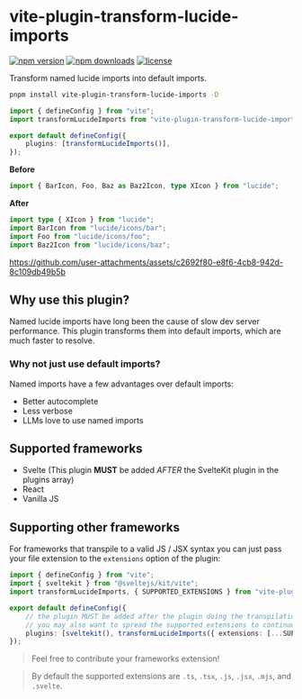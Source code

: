 # vite-plugin-transform-lucide-imports

[![npm version](https://flat.badgen.net/npm/v/vite-plugin-transform-lucide-imports?color=pink)](https://npmjs.com/package/vite-plugin-transform-lucide-imports)
[![npm downloads](https://flat.badgen.net/npm/dm/vite-plugin-transform-lucide-imports?color=pink)](https://npmjs.com/package/vite-plugin-transform-lucide-imports)
[![license](https://flat.badgen.net/github/license/ieedan/vite-plugin-transform-lucide-imports?color=pink)](https://github.com/ieedan/vite-plugin-transform-lucide-imports/blob/main/LICENSE)

Transform named lucide imports into default imports.

```sh
pnpm install vite-plugin-transform-lucide-imports -D
```

```ts
import { defineConfig } from "vite";
import transformLucideImports from "vite-plugin-transform-lucide-imports";

export default defineConfig({
	plugins: [transformLucideImports()],
});
```

**Before**

```ts
import { BarIcon, Foo, Baz as Baz2Icon, type XIcon } from "lucide";
```

**After**

```ts
import type { XIcon } from "lucide";
import BarIcon from "lucide/icons/bar";
import Foo from "lucide/icons/foo";
import Baz2Icon from "lucide/icons/baz";
```

https://github.com/user-attachments/assets/c2692f80-e8f6-4cb8-942d-8c109db49b5b

## Why use this plugin?

Named lucide imports have long been the cause of slow dev server performance. This plugin transforms them into default imports, which are much faster to resolve.

### Why not just use default imports?

Named imports have a few advantages over default imports:

-   Better autocomplete
-   Less verbose
-   LLMs love to use named imports

## Supported frameworks

-   Svelte (This plugin **MUST** be added _AFTER_ the SvelteKit plugin in the plugins array)
-   React
-   Vanilla JS

## Supporting other frameworks

For frameworks that transpile to a valid JS / JSX syntax you can just pass your file extension to the `extensions` option of the plugin:

```ts
import { defineConfig } from "vite";
import { sveltekit } from "@sveltejs/kit/vite";
import transformLucideImports, { SUPPORTED_EXTENSIONS } from "vite-plugin-transform-lucide-imports";

export default defineConfig({
	// the plugin MUST be added after the plugin doing the transpilation
	// you may also want to spread the supported extensions to continue to support other extensions
	plugins: [sveltekit(), transformLucideImports({ extensions: [...SUPPORTED_EXTENSIONS, ".svelte"] })],
});
```

> Feel free to contribute your frameworks extension!

> By default the supported extensions are `.ts`, `.tsx`, `.js`, `.jsx`, `.mjs`, and `.svelte`.
